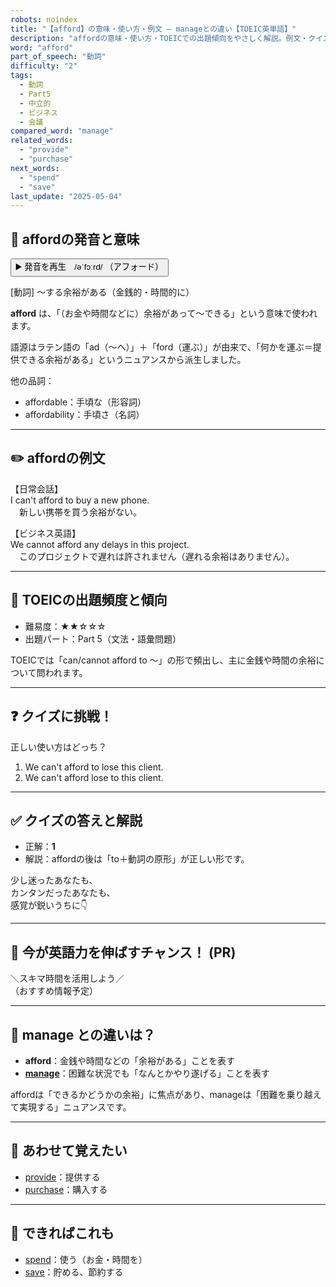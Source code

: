 ```yaml
---
robots: noindex
title: "【afford】の意味・使い方・例文 ― manageとの違い【TOEIC英単語】"
description: "affordの意味・使い方・TOEICでの出題傾向をやさしく解説。例文・クイズ付きでmanageとの違いもわかりやすく学べます。"
word: "afford"
part_of_speech: "動詞"
difficulty: "2"
tags:
  - 動詞
  - Part5
  - 中立的
  - ビジネス
  - 会議
compared_word: "manage"
related_words:
  - "provide"
  - "purchase"
next_words:
  - "spend"
  - "save"
last_update: "2025-05-04"
---
```


## 🔰 affordの発音と意味

<button class="play-audio" onclick="playTTS('afford')">
  <span class="play-audio-main">
    ▶️ 発音を再生　/əˈfɔːrd/
  </span>
  <span class="play-audio-sub">
    （アフォード）
  </span>
</button>

[動詞] ～する余裕がある（金銭的・時間的に）

**afford** は、「（お金や時間などに）余裕があって～できる」という意味で使われます。

語源はラテン語の「ad（～へ）」＋「ford（運ぶ）」が由来で、「何かを運ぶ＝提供できる余裕がある」というニュアンスから派生しました。

他の品詞：  
- affordable：手頃な（形容詞）
- affordability：手頃さ（名詞）

---

## ✏️ affordの例文

【日常会話】  
I can't afford to buy a new phone.  
　新しい携帯を買う余裕がない。

【ビジネス英語】  
We cannot afford any delays in this project.  
　このプロジェクトで遅れは許されません（遅れる余裕はありません）。

---

## 🎯 TOEICの出題頻度と傾向

- 難易度：★★☆☆☆
- 出題パート：Part 5（文法・語彙問題）

TOEICでは「can/cannot afford to ～」の形で頻出し、主に金銭や時間の余裕について問われます。

---

## ❓ クイズに挑戦！

正しい使い方はどっち？

1. We can't afford to lose this client.  
2. We can't afford lose to this client.

---

## ✅ クイズの答えと解説

- 正解：**1**
- 解説：affordの後は「to＋動詞の原形」が正しい形です。

少し迷ったあなたも、  
カンタンだったあなたも、  
感覚が鋭いうちに👇️

---

## 🚀 今が英語力を伸ばすチャンス！ (PR)

<div class="info-center">
＼スキマ時間を活用しよう／<br>  
（おすすめ情報予定）
</div>

---

## 🤔  manage との違いは？

- **afford**：金銭や時間などの「余裕がある」ことを表す
- **[manage](/word/manage/)**：困難な状況でも「なんとかやり遂げる」ことを表す

affordは「できるかどうかの余裕」に焦点があり、manageは「困難を乗り越えて実現する」ニュアンスです。

---

## 🧩 あわせて覚えたい

- [provide](/word/provide/)：提供する
- [purchase](/word/purchase/)：購入する

---

## 📖 できればこれも

- [spend](/word/spend/)：使う（お金・時間を）
- [save](/word/save/)：貯める、節約する

<!-- cvid: aid06_bid06 -->

